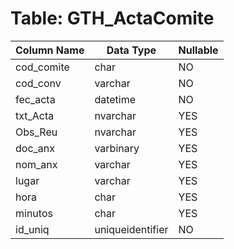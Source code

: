 # Table: GTH_ActaComite

| Column Name | Data Type | Nullable |
|-------------|-----------|----------|
| cod_comite | char | NO |
| cod_conv | varchar | NO |
| fec_acta | datetime | NO |
| txt_Acta | nvarchar | YES |
| Obs_Reu | nvarchar | YES |
| doc_anx | varbinary | YES |
| nom_anx | varchar | YES |
| lugar | varchar | YES |
| hora | char | YES |
| minutos | char | YES |
| id_uniq | uniqueidentifier | NO |
